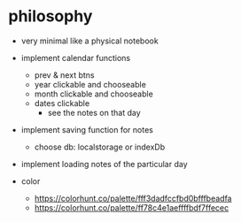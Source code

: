 # philosophy
- very minimal like a physical notebook


- implement calendar functions
    - prev & next btns
    - year clickable and chooseable
    - month clickable and chooseable
    - dates clickable 
        - see the notes on that day

- implement saving function for notes
    - choose db: localstorage or indexDb

- implement loading notes of the particular day

- color
    - https://colorhunt.co/palette/fff3dadfccfbd0bfffbeadfa
    - https://colorhunt.co/palette/ff78c4e1aeffffbdf7ffecec